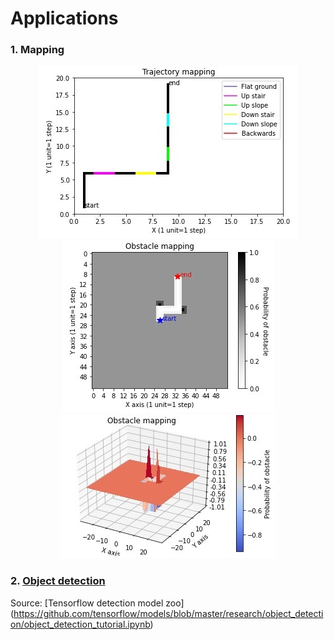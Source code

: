 # Applications

### 1. Mapping
<p align="center">
  <img src="../figures/tm.jpeg">
  <img src="../figures/om2.jpeg">
  <img src="../figures/om1.jpg">
</p>

### 2. [Object detection](object_detection.py)

Source: [Tensorflow detection model zoo] (https://github.com/tensorflow/models/blob/master/research/object_detection/object_detection_tutorial.ipynb)
